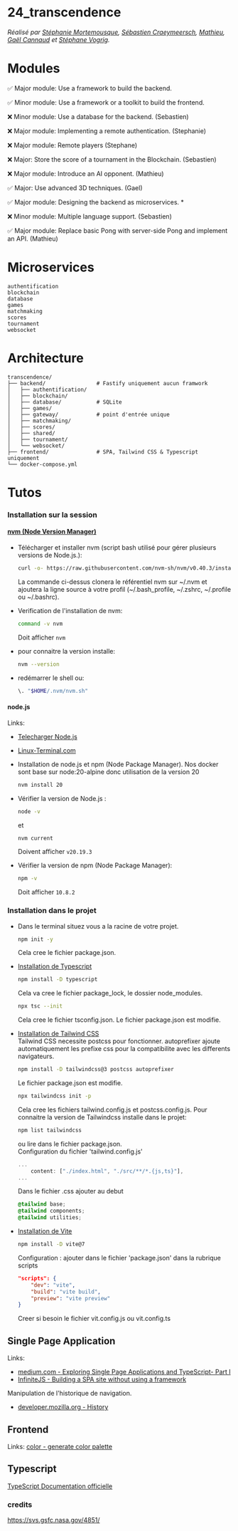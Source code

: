 # 24_transcendence

*Réalisé par [Stéphanie Mortemousque](https://github.com/Stephmo1984), [Sébastien Craeymeersch](), [Mathieu](), [Gaël Cannaud](https://github.com/Helco18) et [Stéphane Vogrig](https://github.com/StephaneVogrig).*


# Modules

✅ Major module: Use a framework to build the backend.

✅ Minor module: Use a framework or a toolkit to build the frontend.

❌ Minor module: Use a database for the backend. (Sebastien)

❌ Major module: Implementing a remote authentication. (Stephanie)

❌ Major module: Remote players (Stephane)

❌ Major: Store the score of a tournament in the Blockchain. (Sebastien)

❌ Major module: Introduce an AI opponent. (Mathieu)

✅ Major: Use advanced 3D techniques. (Gael)

✅ Major module: Designing the backend as microservices. *

❌ Minor module: Multiple language support. (Sebastien)

✅ Major module: Replace basic Pong with server-side Pong and implement an API. (Mathieu)

# Microservices
```
authentification
blockchain
database
games
matchmaking
scores
tournament
websocket
```
# Architecture
```
transcendence/
├── backend/				# Fastify uniquement aucun framwork
│   ├── authentification/
│   ├── blockchain/
│   ├── database/			# SQLite
│   ├── games/
│   ├── gateway/			# point d'entrée unique
│   ├── matchmaking/
│   ├── scores/
│   ├── shared/
│   ├── tournament/
│   └── websocket/ 
├── frontend/				# SPA, Tailwind CSS & Typescript uniquement			
└── docker-compose.yml
```

# Tutos
### Installation sur la session

#### [nvm (Node Version Manager)](https://github.com/nvm-sh/nvm?tab=readme-ov-file#about)

- Télécharger et installer nvm (script bash utilisé pour gérer plusieurs versions de Node.js.):
	```sh
	curl -o- https://raw.githubusercontent.com/nvm-sh/nvm/v0.40.3/install.sh | bash
	```
	La commande ci-dessus clonera le référentiel nvm sur \~/.nvm et ajoutera la ligne source à votre profil (~/.bash_profile, ~/.zshrc, ~/.profile ou ~/.bashrc).  

- Verification de l'installation de nvm:
	```sh
	command -v nvm
	```
	Doit afficher `nvm`

- pour connaitre la version installe:
	```sh
	nvm --version
	```
- redémarrer le shell ou:
	```sh
	\. "$HOME/.nvm/nvm.sh"
	```

#### node.js
Links:
- [Telecharger Node.js](https://nodejs.org/fr/download)
- [Linux-Terminal.com](https://fr.linux-terminal.com/?p=4411)
- Installation de node.js et npm (Node Package Manager).
	Nos docker sont base sur node:20-alpine donc utilisation de la version 20
	```sh
	nvm install 20
	```

- Vérifier la version de Node.js :
	```sh
	node -v
	```
	et
	```sh
	nvm current
	```
	Doivent afficher `v20.19.3`

- Vérifier la version de npm (Node Package Manager):
	```sh
	npm -v
	```
	Doit afficher `10.8.2`

### Installation dans le projet
- Dans le terminal situez vous a la racine de votre projet.

	```sh
	npm init -y
	```
	Cela cree le fichier package.json.
- [Installation de Typescript]()
	```sh
	npm install -D typescript
	```
	Cela va cree le fichier package_lock, le dossier node_modules.
	```sh
	npx tsc --init
	```
	Cela cree le fichier tsconfig.json. Le fichier package.json est modifie.


- [Installation de Tailwind CSS](https://v3.tailwindcss.com/docs/installation)  
Tailwind CSS necessite postcss pour fonctionner. autoprefixer ajoute automatiquement les prefixe css pour la compatibilite avec les differents navigateurs.
	```sh
	npm install -D tailwindcss@3 postcss autoprefixer
	```
	Le fichier package.json est modifie.
	
	```sh
	npx tailwindcss init -p
	```
	Cela cree les fichiers tailwind.config.js et postcss.config.js.
	Pour connaitre la version de Tailwindcss installe dans le projet:
	```sh
	npm list tailwindcss
	```
	ou lire dans le fichier package.json.  
	Configuration du fichier 'tailwind.config.js'
	```js
	...
		content: ["./index.html", "./src/**/*.{js,ts}"],
	...
	```
	Dans le fichier .css ajouter au debut
	```css
	@tailwind base;
	@tailwind components;
	@tailwind utilities;
	```

- [Installation de Vite](https://vite.dev/)
	```sh
	npm install -D vite@7
	```
	Configuration : ajouter dans le fichier 'package.json' dans la rubrique scripts
	```json
	"scripts": {
		"dev": "vite",
		"build": "vite build",
		"preview": "vite preview"
	}
	```
	Creer si besoin le fichier vit.config.js ou vit.config.ts
## Single Page Application
Links:
- [medium.com - Exploring Single Page Applications and TypeScript- Part I](https://medium.com/@pratheeshrussell/exploring-single-page-applications-and-typescript-part-i-15990126f601)
- [InfiniteJS - Building a SPA site without using a framework](https://infinitejs.com/posts/building-spa-site-without-framework/)

Manipulation de l'historique de navigation.
- [developer.mozilla.org - History](https://developer.mozilla.org/en-US/docs/Web/API/History)

## Frontend
Links:
	[color - generate color palette](https://coolors.co/)

## Typescript
[TypeScript Documentation officielle](https://www.typescriptlang.org/fr/docs/)

###

### credits
https://svs.gsfc.nasa.gov/4851/